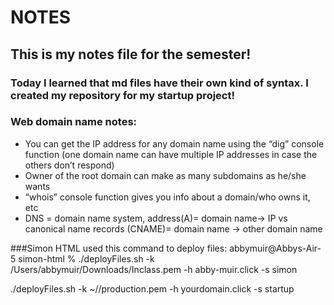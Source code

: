 # NOTES
## This is my notes file for the semester!
### Today I learned that md files have their own kind of syntax. I created my repository for my startup project!

### Web domain name notes:
- You can get the IP address for any domain name using the “dig” console function (one domain name can have multiple IP addresses in case the others don’t respond)
- Owner of the root domain can make as many subdomains as he/she wants
- “whois” console function gives you info about a domain/who owns it, etc
- DNS = domain name system, address(A)= domain name→ IP vs canonical name records (CNAME)= domain name → other domain name

###Simon HTML
used this command to deploy files: abbymuir@Abbys-Air-5 simon-html % ./deployFiles.sh -k /Users/abbymuir/Downloads/Inclass.pem -h abby-muir.click -s simon  

./deployFiles.sh -k ~//production.pem -h yourdomain.click -s startup
